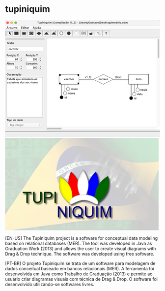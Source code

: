 # tupiniquim
![alt text](https://github.com/gqferreira/tupiniquim/blob/main/exemplo.png?raw=true)
![alt text](https://github.com/gqferreira/tupiniquim/blob/main/tupiniquim.png?raw=true)

[EN-US]
The Tupiniquim project is a software for conceptual data modeling based on relational databases (MER). The tool was developed in Java as Graduation Work (2013) and allows the user to create visual diagrams with Drag & Drop technique. The software was developed using free software.

[PT-BR]
O projeto Tupiniquim se trata de um software para modelagem de dados conceitual baseado em bancos relacionais (MER). A ferramenta foi desenvolvida em Java como Trabalho de Graduação (2013) e permite ao usuário criar diagramas visuais com técnica de Drag & Drop. O software foi desenvolvido utilizando-se softwares livres.
